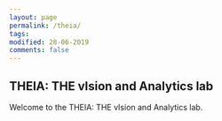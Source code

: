 ```yaml
---
layout: page
permalink: /theia/
tags: 
modified: 28-06-2019
comments: false
---
```


## THEIA: THE vIsion and Analytics lab

Welcome to the THEIA: THE vIsion and Analytics lab. 
